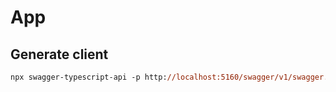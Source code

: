 # App

## Generate client

```ps
npx swagger-typescript-api -p http://localhost:5160/swagger/v1/swagger.json -o src/api/ -n api.ts --axios --modular
```